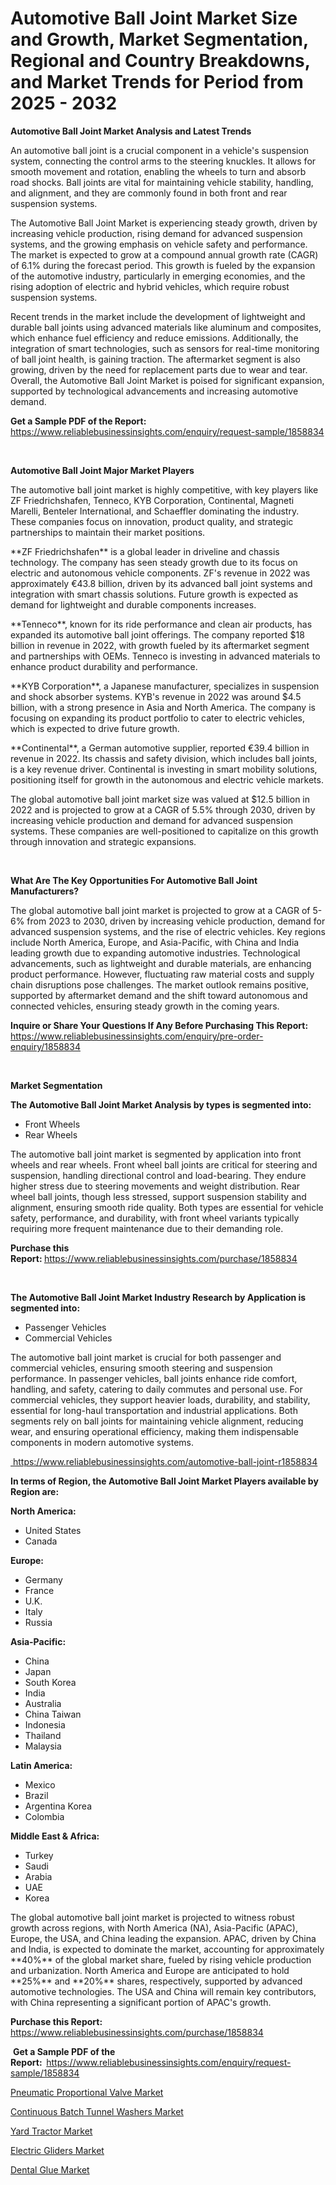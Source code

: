 <p><h1>Automotive Ball Joint Market Size and Growth, Market Segmentation, Regional and Country Breakdowns, and Market Trends for Period from 2025 -  2032</h1></p><p><strong>Automotive Ball Joint Market Analysis and Latest Trends</strong></p>
<p><p>An automotive ball joint is a crucial component in a vehicle's suspension system, connecting the control arms to the steering knuckles. It allows for smooth movement and rotation, enabling the wheels to turn and absorb road shocks. Ball joints are vital for maintaining vehicle stability, handling, and alignment, and they are commonly found in both front and rear suspension systems.</p><p>The Automotive Ball Joint Market is experiencing steady growth, driven by increasing vehicle production, rising demand for advanced suspension systems, and the growing emphasis on vehicle safety and performance. The market is expected to grow at a compound annual growth rate (CAGR) of 6.1% during the forecast period. This growth is fueled by the expansion of the automotive industry, particularly in emerging economies, and the rising adoption of electric and hybrid vehicles, which require robust suspension systems.</p><p>Recent trends in the market include the development of lightweight and durable ball joints using advanced materials like aluminum and composites, which enhance fuel efficiency and reduce emissions. Additionally, the integration of smart technologies, such as sensors for real-time monitoring of ball joint health, is gaining traction. The aftermarket segment is also growing, driven by the need for replacement parts due to wear and tear. Overall, the Automotive Ball Joint Market is poised for significant expansion, supported by technological advancements and increasing automotive demand.</p></p>
<p><strong>Get a Sample PDF of the Report:&nbsp;</strong> <a href="https://www.reliablebusinessinsights.com/enquiry/request-sample/1858834?utm_campaign=1138&utm_medium=2&utm_source=Github&utm_content=ia&utm_term=22012025&utm_id=automotive-ball-joint">https://www.reliablebusinessinsights.com/enquiry/request-sample/1858834</a></p>
<p>&nbsp;</p>
<p><strong>Automotive Ball Joint Major Market Players</strong></p>
<p><p>The automotive ball joint market is highly competitive, with key players like ZF Friedrichshafen, Tenneco, KYB Corporation, Continental, Magneti Marelli, Benteler International, and Schaeffler dominating the industry. These companies focus on innovation, product quality, and strategic partnerships to maintain their market positions.</p><p>**ZF Friedrichshafen** is a global leader in driveline and chassis technology. The company has seen steady growth due to its focus on electric and autonomous vehicle components. ZF's revenue in 2022 was approximately €43.8 billion, driven by its advanced ball joint systems and integration with smart chassis solutions. Future growth is expected as demand for lightweight and durable components increases.</p><p>**Tenneco**, known for its ride performance and clean air products, has expanded its automotive ball joint offerings. The company reported $18 billion in revenue in 2022, with growth fueled by its aftermarket segment and partnerships with OEMs. Tenneco is investing in advanced materials to enhance product durability and performance.</p><p>**KYB Corporation**, a Japanese manufacturer, specializes in suspension and shock absorber systems. KYB's revenue in 2022 was around $4.5 billion, with a strong presence in Asia and North America. The company is focusing on expanding its product portfolio to cater to electric vehicles, which is expected to drive future growth.</p><p>**Continental**, a German automotive supplier, reported €39.4 billion in revenue in 2022. Its chassis and safety division, which includes ball joints, is a key revenue driver. Continental is investing in smart mobility solutions, positioning itself for growth in the autonomous and electric vehicle markets.</p><p>The global automotive ball joint market size was valued at $12.5 billion in 2022 and is projected to grow at a CAGR of 5.5% through 2030, driven by increasing vehicle production and demand for advanced suspension systems. These companies are well-positioned to capitalize on this growth through innovation and strategic expansions.</p></p>
<p>&nbsp;</p>
<p><strong>What Are The Key Opportunities For Automotive Ball Joint Manufacturers?</strong></p>
<p><p>The global automotive ball joint market is projected to grow at a CAGR of 5-6% from 2023 to 2030, driven by increasing vehicle production, demand for advanced suspension systems, and the rise of electric vehicles. Key regions include North America, Europe, and Asia-Pacific, with China and India leading growth due to expanding automotive industries. Technological advancements, such as lightweight and durable materials, are enhancing product performance. However, fluctuating raw material costs and supply chain disruptions pose challenges. The market outlook remains positive, supported by aftermarket demand and the shift toward autonomous and connected vehicles, ensuring steady growth in the coming years.</p></p>
<p><strong>Inquire or Share Your Questions If Any Before Purchasing This Report:</strong> <a href="https://www.reliablebusinessinsights.com/enquiry/pre-order-enquiry/1858834?utm_campaign=1138&utm_medium=2&utm_source=Github&utm_content=ia&utm_term=22012025&utm_id=automotive-ball-joint">https://www.reliablebusinessinsights.com/enquiry/pre-order-enquiry/1858834</a></p>
<p>&nbsp;</p>
<p><strong>Market Segmentation</strong></p>
<p><strong>The Automotive Ball Joint Market Analysis by types is segmented into:</strong></p>
<p><ul><li>Front Wheels</li><li>Rear Wheels</li></ul></p>
<p><p>The automotive ball joint market is segmented by application into front wheels and rear wheels. Front wheel ball joints are critical for steering and suspension, handling directional control and load-bearing. They endure higher stress due to steering movements and weight distribution. Rear wheel ball joints, though less stressed, support suspension stability and alignment, ensuring smooth ride quality. Both types are essential for vehicle safety, performance, and durability, with front wheel variants typically requiring more frequent maintenance due to their demanding role.</p></p>
<p><strong>Purchase this Report:&nbsp;</strong><a href="https://www.reliablebusinessinsights.com/purchase/1858834?utm_campaign=1138&utm_medium=2&utm_source=Github&utm_content=ia&utm_term=22012025&utm_id=automotive-ball-joint">https://www.reliablebusinessinsights.com/purchase/1858834</a></p>
<p>&nbsp;</p>
<p><strong>The Automotive Ball Joint Market Industry Research by Application is segmented into:</strong></p>
<p><ul><li>Passenger Vehicles</li><li>Commercial Vehicles</li></ul></p>
<p><p>The automotive ball joint market is crucial for both passenger and commercial vehicles, ensuring smooth steering and suspension performance. In passenger vehicles, ball joints enhance ride comfort, handling, and safety, catering to daily commutes and personal use. For commercial vehicles, they support heavier loads, durability, and stability, essential for long-haul transportation and industrial applications. Both segments rely on ball joints for maintaining vehicle alignment, reducing wear, and ensuring operational efficiency, making them indispensable components in modern automotive systems.</p></p>
<p><a href="https://www.reliablebusinessinsights.com/automotive-ball-joint-r1858834?utm_campaign=1138&utm_medium=2&utm_source=Github&utm_content=ia&utm_term=22012025&utm_id=automotive-ball-joint">&nbsp;https://www.reliablebusinessinsights.com/automotive-ball-joint-r1858834</a></p>
<p><strong>In terms of Region, the Automotive Ball Joint Market Players available by Region are:</strong></p>
<p>
    <p> <strong> North America: </strong>
        <ul>
            <li>United States</li>
            <li>Canada</li>
        </ul>
        </p> 
    <p> <strong> Europe: </strong>
        <ul>
            <li>Germany</li>
            <li>France</li>
            <li>U.K.</li>
            <li>Italy</li>
            <li>Russia</li>
        </ul>
        </p> 
    <p> <strong> Asia-Pacific: </strong>
        <ul>
            <li>China</li>
            <li>Japan</li>
            <li>South Korea</li>
            <li>India</li>
            <li>Australia</li>
            <li>China Taiwan</li>
            <li>Indonesia</li>
            <li>Thailand</li>
            <li>Malaysia</li>
        </ul>
        </p> 
    <p> <strong> Latin America: </strong>
        <ul>
            <li>Mexico</li>
            <li>Brazil</li>
            <li>Argentina Korea</li>
            <li>Colombia</li>
        </ul>
        </p> 
    <p> <strong> Middle East & Africa: </strong>
        <ul>
            <li>Turkey</li>
            <li>Saudi</li>
            <li>Arabia</li>
            <li>UAE</li>
            <li>Korea</li>
        </ul>
    </p>
    </p>
<p><p>The global automotive ball joint market is projected to witness robust growth across regions, with North America (NA), Asia-Pacific (APAC), Europe, the USA, and China leading the expansion. APAC, driven by China and India, is expected to dominate the market, accounting for approximately **40%** of the global market share, fueled by rising vehicle production and urbanization. North America and Europe are anticipated to hold **25%** and **20%** shares, respectively, supported by advanced automotive technologies. The USA and China will remain key contributors, with China representing a significant portion of APAC's growth.</p></p>
<p><strong>Purchase this Report: </strong><a href="https://www.reliablebusinessinsights.com/purchase/1858834?utm_campaign=1138&utm_medium=2&utm_source=Github&utm_content=ia&utm_term=22012025&utm_id=automotive-ball-joint">https://www.reliablebusinessinsights.com/purchase/1858834</a></p>
<p>&nbsp;<strong>Get a Sample PDF of the Report:&nbsp;&nbsp;</strong><a href="https://www.reliablebusinessinsights.com/enquiry/request-sample/1858834?utm_campaign=1138&utm_medium=2&utm_source=Github&utm_content=ia&utm_term=22012025&utm_id=automotive-ball-joint">https://www.reliablebusinessinsights.com/enquiry/request-sample/1858834</a></p>
<p><strong></strong></p>
<p><p><a href="https://www.linkedin.com/pulse/pneumatic-proportional-valve-market-overview-size-value-5pvqc?utm_campaign=1138&utm_medium=2&utm_source=Github&utm_content=ia&utm_term=22012025&utm_id=automotive-ball-joint">Pneumatic Proportional Valve Market</a></p><p><a href="https://www.linkedin.com/pulse/report-global-continuous-batch-tunnel-washers-size-valuation-ufcrf?utm_campaign=1138&utm_medium=2&utm_source=Github&utm_content=ia&utm_term=22012025&utm_id=automotive-ball-joint">Continuous Batch Tunnel Washers Market</a></p><p><a href="https://github.com/norbeludie83/Market-Research-Report-List-1/blob/main/yard-tractor-market.md?utm_campaign=1138&utm_medium=2&utm_source=Github&utm_content=ia&utm_term=22012025&utm_id=automotive-ball-joint">Yard Tractor Market</a></p><p><a href="https://github.com/shirleenfraker87/Market-Research-Report-List-1/blob/main/electric-gliders-market.md?utm_campaign=1138&utm_medium=2&utm_source=Github&utm_content=ia&utm_term=22012025&utm_id=automotive-ball-joint">Electric Gliders Market</a></p><p><a href="https://www.linkedin.com/pulse/valuation-production-cost-growth-factors-dental-glue-market-jyuac?utm_campaign=1138&utm_medium=2&utm_source=Github&utm_content=ia&utm_term=22012025&utm_id=automotive-ball-joint">Dental Glue Market</a></p></p>